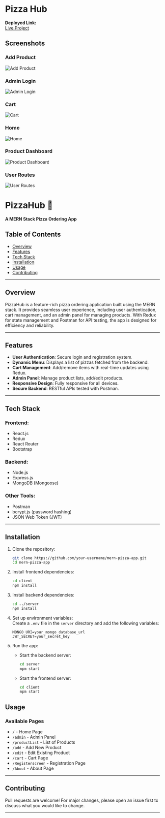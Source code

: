 # Pizza Hub

**Deployed Link:**  
[Live Project](https://pizza-hub-six.vercel.app/)

## Screenshots

### Add Product
![Add Product](./screenshoots/AddProduct.png)

### Admin Login
![Admin Login](./screenshoots/AdminLogin.png)

### Cart
![Cart](./screenshoots/cart.png)

### Home
![Home](./screenshoots/Home.png)

### Product Dashboard
![Product Dashboard](./screenshoots/ProductDashboard.png)

### User Routes
![User Routes](./screenshoots/UserRoutes.png)



# PizzaHub 🍕  
**A MERN Stack Pizza Ordering App**

## Table of Contents
- [Overview](#overview)
- [Features](#features)
- [Tech Stack](#tech-stack)
- [Installation](#installation)
- [Usage](#usage)
- [Contributing](#contributing)

---

## Overview  
PizzaHub is a feature-rich pizza ordering application built using the MERN stack. It provides seamless user experience, including user authentication, cart management, and an admin panel for managing products. With Redux for state management and Postman for API testing, the app is designed for efficiency and reliability.

---

## Features  
- **User Authentication**: Secure login and registration system.  
- **Dynamic Menu**: Displays a list of pizzas fetched from the backend.  
- **Cart Management**: Add/remove items with real-time updates using Redux.  
- **Admin Panel**: Manage product lists, add/edit products.  
- **Responsive Design**: Fully responsive for all devices.  
- **Secure Backend**: RESTful APIs tested with Postman.  

---

## Tech Stack  
### Frontend:  
- React.js  
- Redux  
- React Router  
- Bootstrap  

### Backend:  
- Node.js  
- Express.js  
- MongoDB (Mongoose)  

### Other Tools:  
- Postman  
- bcrypt.js (password hashing)  
- JSON Web Token (JWT)  

---

## Installation  

1. Clone the repository:  
   ```bash
   git clone https://github.com/your-username/mern-pizza-app.git
   cd mern-pizza-app
   ```

2. Install frontend dependencies:  
   ```bash
   cd client
   npm install
   ```

3. Install backend dependencies:  
   ```bash
   cd ../server
   npm install
   ```

4. Set up environment variables:  
   Create a `.env` file in the `server` directory and add the following variables:  
   ```env
   MONGO_URI=your_mongo_database_url
   JWT_SECRET=your_secret_key
   ```

5. Run the app:  
   - Start the backend server:  
     ```bash
     cd server
     npm start
     ```
   - Start the frontend server:  
     ```bash
     cd client
     npm start
     ```


## Usage  

### Available Pages  
- `/` - Home Page  
- `/admin` - Admin Panel  
- `/productList` - List of Products  
- `/add` - Add New Product  
- `/edit` - Edit Existing Product  
- `/cart` - Cart Page  
- `/Registerscreen` - Registration Page  
- `/About` - About Page  

---

## Contributing  
Pull requests are welcome! For major changes, please open an issue first to discuss what you would like to change.

---

